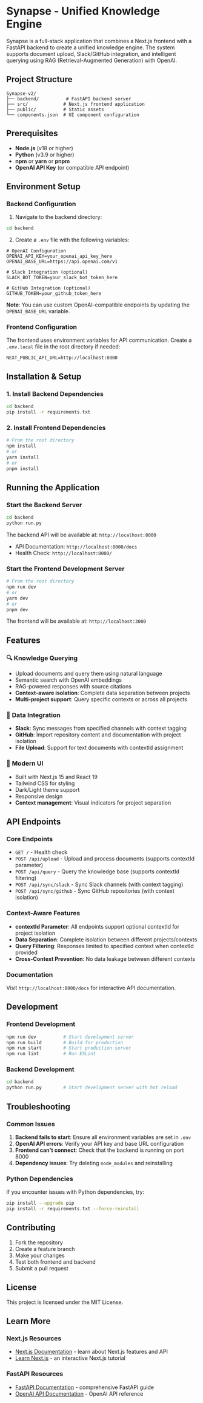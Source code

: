 # Synapse - Unified Knowledge Engine

Synapse is a full-stack application that combines a Next.js frontend with a FastAPI backend to create a unified knowledge engine. The system supports document upload, Slack/GitHub integration, and intelligent querying using RAG (Retrieval-Augmented Generation) with OpenAI.

## Project Structure

```
Synapse-v2/
├── backend/          # FastAPI backend server
├── src/             # Next.js frontend application
├── public/          # Static assets
└── components.json  # UI component configuration
```

## Prerequisites

- **Node.js** (v18 or higher)
- **Python** (v3.9 or higher)
- **npm** or **yarn** or **pnpm**
- **OpenAI API Key** (or compatible API endpoint)

## Environment Setup

### Backend Configuration

1. Navigate to the backend directory:
```bash
cd backend
```

2. Create a `.env` file with the following variables:
```env
# OpenAI Configuration
OPENAI_API_KEY=your_openai_api_key_here
OPENAI_BASE_URL=https://api.openai.com/v1

# Slack Integration (optional)
SLACK_BOT_TOKEN=your_slack_bot_token_here

# GitHub Integration (optional)
GITHUB_TOKEN=your_github_token_here
```

**Note**: You can use custom OpenAI-compatible endpoints by updating the `OPENAI_BASE_URL` variable.

### Frontend Configuration

The frontend uses environment variables for API communication. Create a `.env.local` file in the root directory if needed:
```env
NEXT_PUBLIC_API_URL=http://localhost:8000
```

## Installation & Setup

### 1. Install Backend Dependencies

```bash
cd backend
pip install -r requirements.txt
```

### 2. Install Frontend Dependencies

```bash
# From the root directory
npm install
# or
yarn install
# or
pnpm install
```

## Running the Application

### Start the Backend Server

```bash
cd backend
python run.py
```

The backend API will be available at: `http://localhost:8000`
- API Documentation: `http://localhost:8000/docs`
- Health Check: `http://localhost:8000/`

### Start the Frontend Development Server

```bash
# From the root directory
npm run dev
# or
yarn dev
# or
pnpm dev
```

The frontend will be available at: `http://localhost:3000`

## Features

### 🔍 **Knowledge Querying**
- Upload documents and query them using natural language
- Semantic search with OpenAI embeddings
- RAG-powered responses with source citations
- **Context-aware isolation**: Complete data separation between projects
- **Multi-project support**: Query specific contexts or across all projects

### 🔗 **Data Integration**
- **Slack**: Sync messages from specified channels with context tagging
- **GitHub**: Import repository content and documentation with project isolation
- **File Upload**: Support for text documents with contextId assignment

### 🎨 **Modern UI**
- Built with Next.js 15 and React 19
- Tailwind CSS for styling
- Dark/Light theme support
- Responsive design
- **Context management**: Visual indicators for project separation

## API Endpoints

### Core Endpoints
- `GET /` - Health check
- `POST /api/upload` - Upload and process documents (supports contextId parameter)
- `POST /api/query` - Query the knowledge base (supports contextId filtering)
- `POST /api/sync/slack` - Sync Slack channels (with context tagging)
- `POST /api/sync/github` - Sync GitHub repositories (with context isolation)

### Context-Aware Features
- **contextId Parameter**: All endpoints support optional contextId for project isolation
- **Data Separation**: Complete isolation between different projects/contexts
- **Query Filtering**: Responses limited to specified context when contextId provided
- **Cross-Context Prevention**: No data leakage between different contexts

### Documentation
Visit `http://localhost:8000/docs` for interactive API documentation.

## Development

### Frontend Development
```bash
npm run dev          # Start development server
npm run build        # Build for production
npm run start        # Start production server
npm run lint         # Run ESLint
```

### Backend Development
```bash
cd backend
python run.py        # Start development server with hot reload
```

## Troubleshooting

### Common Issues

1. **Backend fails to start**: Ensure all environment variables are set in `.env`
2. **OpenAI API errors**: Verify your API key and base URL configuration
3. **Frontend can't connect**: Check that the backend is running on port 8000
4. **Dependency issues**: Try deleting `node_modules` and reinstalling

### Python Dependencies
If you encounter issues with Python dependencies, try:
```bash
pip install --upgrade pip
pip install -r requirements.txt --force-reinstall
```

## Contributing

1. Fork the repository
2. Create a feature branch
3. Make your changes
4. Test both frontend and backend
5. Submit a pull request

## License

This project is licensed under the MIT License.

## Learn More

### Next.js Resources
- [Next.js Documentation](https://nextjs.org/docs) - learn about Next.js features and API
- [Learn Next.js](https://nextjs.org/learn) - an interactive Next.js tutorial

### FastAPI Resources
- [FastAPI Documentation](https://fastapi.tiangolo.com/) - comprehensive FastAPI guide
- [OpenAI API Documentation](https://platform.openai.com/docs) - OpenAI API reference

